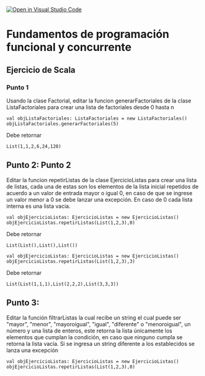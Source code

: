 [![Open in Visual Studio Code](https://classroom.github.com/assets/open-in-vscode-718a45dd9cf7e7f842a935f5ebbe5719a5e09af4491e668f4dbf3b35d5cca122.svg)](https://classroom.github.com/online_ide?assignment_repo_id=11595564&assignment_repo_type=AssignmentRepo)
# Fundamentos de programación funcional y concurrente

## Ejercicio de Scala

### Punto 1

Usando la clase Factorial, editar la funcion generarFactoriales de la clase ListaFactoriales para crear una lista de factoriales desde 0 hasta n

```
val objListaFactoriales: ListaFactoriales = new ListaFactoriales()
objListaFactoriales.generarFactoriales(5)
```

Debe retornar

```
List(1,1,2,6,24,120)
```

## Punto 2: Punto 2

Editar la funcion repetirListas de la clase EjercicioListas para crear una lista de listas, cada una de estas son los elementos de la lista inicial repetidos de acuerdo a un valor de entrada mayor o igual 0, en caso de que se ingrese un valor menor a 0 se debe lanzar una excepción. En caso de 0 cada lista interna es una lista vacia.

```
val objEjercicioListas: EjercicioListas = new EjercicioListas()
objEjercicioListas.repetirListas(List(1,2,3),0)
```
Debe retornar
```
List(List(),List(),List())
```
```
val objEjercicioListas: EjercicioListas = new EjercicioListas()
objEjercicioListas.repetirListas(List(1,2,3),3)
```
Debe retornar
```
List(List(1,1,1),List(2,2,2),List(3,3,3))
```

## Punto 3:

Editar la función filtrarListas la cual recibe un string el cual puede ser "mayor", "menor", "mayoroigual", "igual", "diferente" o "menoroigual", un número y una lista de enteros, este retorna la lista únicamente los elementos que cumplan la condición, en caso que ninguno cumpla se retorna la lista vacía. Si se ingresa un string diferente a los establecidos se lanza una excepción 


```
val objEjercicioListas: EjercicioListas = new EjercicioListas()
objEjercicioListas.repetirListas(List(1,2,3),0)
```
